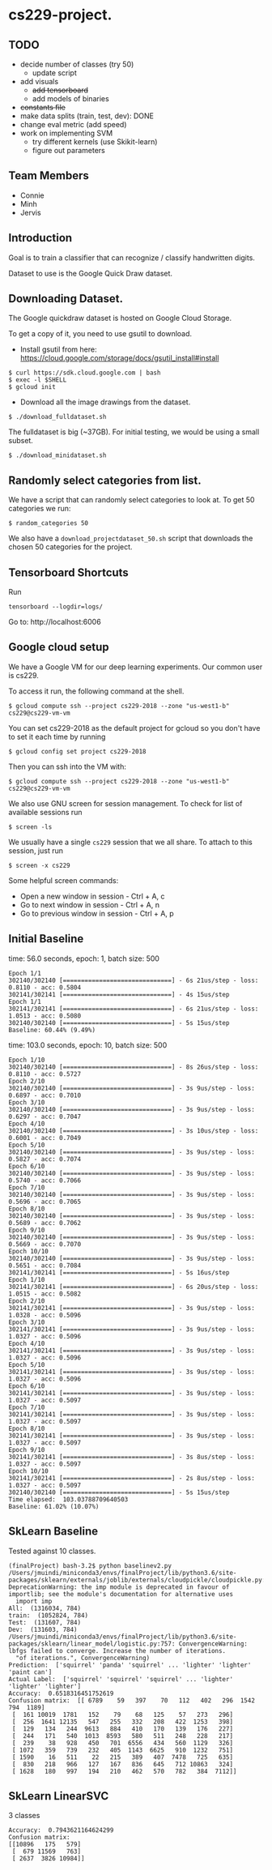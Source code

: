 # cs229-project.

## TODO
- decide number of classes (try 50)
	- update script
- add visuals
	- <s>add tensorboard</s>
	- add models of binaries
- <s>constants file</s>
- make data splits (train, test, dev): DONE
- change eval metric (add speed)
- work on implementing SVM
	- try different kernels (use Skikit-learn)
	- figure out parameters

## Team Members
- Connie 
- Minh
- Jervis


## Introduction
Goal is to train a classifier that can recognize / classify handwritten digits. 

Dataset to use is the Google Quick Draw dataset.

## Downloading Dataset.

The Google quickdraw dataset is hosted on Google Cloud Storage.

To get a copy of it, you need to use gsutil to download.
* Install gsutil from here: https://cloud.google.com/storage/docs/gsutil_install#install
```
$ curl https://sdk.cloud.google.com | bash
$ exec -l $SHELL
$ gcloud init
```

* Download all the image drawings from the dataset.
```
$ ./download_fulldataset.sh
```

The fulldataset is big (~37GB). For initial testing, we would be using a small subset. 
```
$ ./download_minidataset.sh
```

## Randomly select categories from list.

We have a script that can randomly select categories to look at. To get 50 categories we run:
```
$ random_categories 50 
```

We also have a `download_projectdataset_50.sh` script that downloads the chosen 50 categories
for the project.

## Tensorboard Shortcuts
Run
```
tensorboard --logdir=logs/
```
Go to: http://localhost:6006

## Google cloud setup
We have a Google VM for our deep learning experiments. Our common user is cs229.

To access it run, the following command at the shell.
```
$ gcloud compute ssh --project cs229-2018 --zone "us-west1-b" cs229@cs229-vm-vm
```

You can set cs229-2018 as the default project for gcloud so you don't have to set it
each time by running
```
$ gcloud config set project cs229-2018
```

Then you can ssh into the VM with:

```
$ gcloud compute ssh --project cs229-2018 --zone "us-west1-b" cs229@cs229-vm-vm
```

We also use GNU screen for session management. To check for list of available sessions
run 
```
$ screen -ls
```

We usually have a single `cs229` session that we all share. To attach to this session, just
run 
```
$ screen -x cs229
```

Some helpful screen commands:
* Open a new window in session - Ctrl + A, c
* Go to next window in session - Ctrl + A, n
* Go to previous window in session - Ctrl + A, p


## Initial Baseline
time: 56.0 seconds, epoch: 1, batch size: 500

```
Epoch 1/1
302140/302140 [==============================] - 6s 21us/step - loss: 0.8110 - acc: 0.5804
302141/302141 [==============================] - 4s 15us/step
Epoch 1/1
302141/302141 [==============================] - 6s 21us/step - loss: 1.0513 - acc: 0.5080
302140/302140 [==============================] - 5s 15us/step
Baseline: 60.44% (9.49%)
```

time: 103.0 seconds, epoch: 10, batch size: 500
```
Epoch 1/10
302140/302140 [==============================] - 8s 26us/step - loss: 0.8110 - acc: 0.5727
Epoch 2/10
302140/302140 [==============================] - 3s 9us/step - loss: 0.6897 - acc: 0.7010
Epoch 3/10
302140/302140 [==============================] - 3s 9us/step - loss: 0.6297 - acc: 0.7047
Epoch 4/10
302140/302140 [==============================] - 3s 10us/step - loss: 0.6001 - acc: 0.7049
Epoch 5/10
302140/302140 [==============================] - 3s 9us/step - loss: 0.5827 - acc: 0.7074
Epoch 6/10
302140/302140 [==============================] - 3s 9us/step - loss: 0.5740 - acc: 0.7066
Epoch 7/10
302140/302140 [==============================] - 3s 9us/step - loss: 0.5696 - acc: 0.7065
Epoch 8/10
302140/302140 [==============================] - 3s 9us/step - loss: 0.5689 - acc: 0.7062
Epoch 9/10
302140/302140 [==============================] - 3s 9us/step - loss: 0.5669 - acc: 0.7070
Epoch 10/10
302140/302140 [==============================] - 3s 9us/step - loss: 0.5651 - acc: 0.7084
302141/302141 [==============================] - 5s 16us/step
Epoch 1/10
302141/302141 [==============================] - 6s 20us/step - loss: 1.0515 - acc: 0.5082
Epoch 2/10
302141/302141 [==============================] - 3s 9us/step - loss: 1.0328 - acc: 0.5096
Epoch 3/10
302141/302141 [==============================] - 3s 9us/step - loss: 1.0327 - acc: 0.5096
Epoch 4/10
302141/302141 [==============================] - 3s 9us/step - loss: 1.0327 - acc: 0.5096
Epoch 5/10
302141/302141 [==============================] - 3s 9us/step - loss: 1.0327 - acc: 0.5096
Epoch 6/10
302141/302141 [==============================] - 3s 9us/step - loss: 1.0327 - acc: 0.5097
Epoch 7/10
302141/302141 [==============================] - 3s 9us/step - loss: 1.0327 - acc: 0.5097
Epoch 8/10
302141/302141 [==============================] - 3s 9us/step - loss: 1.0327 - acc: 0.5097
Epoch 9/10
302141/302141 [==============================] - 3s 8us/step - loss: 1.0327 - acc: 0.5097
Epoch 10/10
302141/302141 [==============================] - 2s 8us/step - loss: 1.0327 - acc: 0.5097
302140/302140 [==============================] - 5s 15us/step
Time elapsed:  103.03788709640503
Baseline: 61.02% (10.07%)
```

## SkLearn Baseline
Tested against 10 classes.
```
(finalProject) bash-3.2$ python baselinev2.py
/Users/jmuindi/miniconda3/envs/finalProject/lib/python3.6/site-packages/sklearn/externals/joblib/externals/cloudpickle/cloudpickle.py:47: DeprecationWarning: the imp module is deprecated in favour of importlib; see the module's documentation for alternative uses
  import imp
All:  (1316034, 784)
train:  (1052824, 784)
Test:  (131607, 784)
Dev:  (131603, 784)
/Users/jmuindi/miniconda3/envs/finalProject/lib/python3.6/site-packages/sklearn/linear_model/logistic.py:757: ConvergenceWarning: lbfgs failed to converge. Increase the number of iterations.
  "of iterations.", ConvergenceWarning)
Prediction:  ['squirrel' 'panda' 'squirrel' ... 'lighter' 'lighter' 'paint can']
Actual Label:  ['squirrel' 'squirrel' 'squirrel' ... 'lighter' 'lighter' 'lighter']
Accuracy:  0.6518316451752619
Confusion matrix:  [[ 6789    59   397    70   112   402   296  1542   794  1189]
 [  161 10019  1781   152    79    68   125    57   273   296]
 [  256  1641 12135   547   255   332   208   422  1253   398]
 [  129   134   244  9613   884   410   170   139   176   227]
 [  244   171   540  1013  8593   580   511   248   228   217]
 [  239    38   928   450   701  6556   434   560  1129   326]
 [ 1072   359   739   232   405  1143  6625   910  1232   751]
 [ 1590    16   511    22   215   389   407  7478   725   635]
 [  830   218   966   127   167   836   645   712 10863   324]
 [ 1628   180   997   194   210   462   570   782   384  7112]]
```

## SkLearn LinearSVC
3 classes
```
Accuracy:  0.7943621164624299
Confusion matrix:  
[[10896   175   579]
 [  679 11569   763]
 [ 2637  3826 10984]]
```
